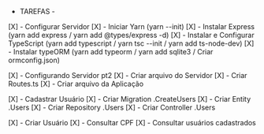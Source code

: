 - TAREFAS -

[X] - Configurar Servidor
  [X] - Iniciar Yarn (yarn --init)
  [X] - Instalar Express (yarn add express / yarn add @types/express -d)
  [X] - Instalar e Configurar TypeScript (yarn add typescript / yarn tsc --init / yarn add ts-node-dev)
  [X] - Instalar typeORM (yarn add typeorm / yarn add sqlite3 / Criar ormconfig.json)

[X] - Configurando Servidor pt2
  [X] - Criar arquivo do Servidor
  [X] - Criar Routes.ts
  [X] - Criar arquivo da Aplicação

[X] - Cadastrar Usuário
  [X] - Criar Migration .CreateUsers
  [X] - Criar Entity .Users
  [X] - Criar Repository .Users
  [X] - Criar Controller .Users 
  
[X] - Criar Usuário
[X] - Consultar CPF
[X] - Consultar usuários cadastrados
